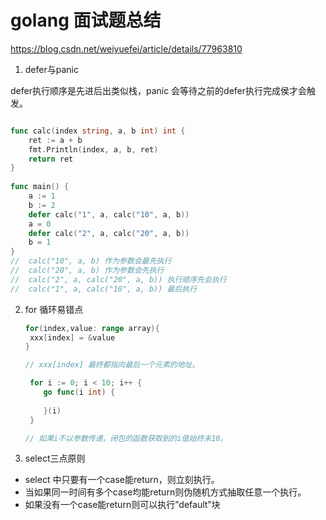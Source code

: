 # golang 面试题总结

https://blog.csdn.net/weiyuefei/article/details/77963810

1. defer与panic

defer执行顺序是先进后出类似栈，panic 会等待之前的defer执行完成侯才会触发。

```go

func calc(index string, a, b int) int {
    ret := a + b
    fmt.Println(index, a, b, ret)
    return ret
}
 
func main() {
    a := 1
    b := 2
    defer calc("1", a, calc("10", a, b)) 
    a = 0
    defer calc("2", a, calc("20", a, b))
    b = 1
}
//  calc("10", a, b) 作为参数会最先执行
//  calc("20", a, b) 作为参数会先执行
//  calc("2", a, calc("20", a, b)) 执行顺序先会执行
//  calc("1", a, calc("10", a, b)) 最后执行
```



2. for 循环易错点

   ```go
   for(index,value: range array){
   	xxx[index] = &value
   }
   
   // xxx[index] 最终都指向最后一个元素的地址。
   ```

   ```go
    for i := 0; i < 10; i++ {
       go func(i int) { 
          
       }(i) 
    }
   
   // 如果i不以参数传递，闭包的函数获取到的i值始终未10。
   ```

3.  select三点原则

- select 中只要有一个case能return，则立刻执行。
- 当如果同一时间有多个case均能return则伪随机方式抽取任意一个执行。
- 如果没有一个case能return则可以执行”default”块

